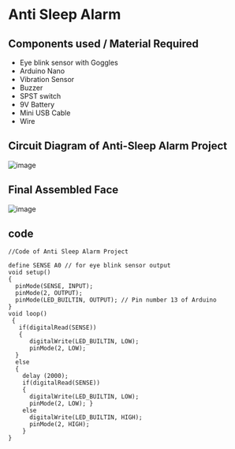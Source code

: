 # Anti Sleep Alarm

## Components used / Material Required
* Eye blink sensor with Goggles
* Arduino Nano
* Vibration Sensor
* Buzzer
* SPST switch
* 9V Battery
* Mini USB Cable
* Wire

## Circuit Diagram of Anti-Sleep Alarm Project

![image](https://user-images.githubusercontent.com/36078194/195566451-7d142da1-6008-41a3-8507-b2595e1117f6.png)


## Final Assembled Face
 
![image](https://user-images.githubusercontent.com/36078194/195565898-6a4f58bb-9b5b-4f97-aefa-e3b17a5709ee.png)


## code
```
//Code of Anti Sleep Alarm Project

define SENSE A0 // for eye blink sensor output 
void setup()
{ 
  pinMode(SENSE, INPUT);
  pinMode(2, OUTPUT);
  pinMode(LED_BUILTIN, OUTPUT); // Pin number 13 of Arduino
}
void loop()
 { 
   if(digitalRead(SENSE))
   {
      digitalWrite(LED_BUILTIN, LOW);
      pinMode(2, LOW);
  }
  else 
  { 
    delay (2000); 
    if(digitalRead(SENSE)) 
    { 
      digitalWrite(LED_BUILTIN, LOW); 
      pinMode(2, LOW); } 
    else 
      digitalWrite(LED_BUILTIN, HIGH);
      pinMode(2, HIGH); 
    } 
}
```

